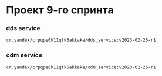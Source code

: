 # Проект 9-го спринта

### dds service

```bash
cr.yandex/crpqpe6k11qtk5akkaka/dds_service:v2023-02-25-r1
```

### cdm service

```bash
cr.yandex/crpqpe6k11qtk5akkaka/cdm_service:v2023-02-25-r1
```

